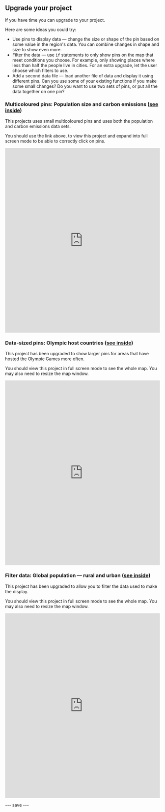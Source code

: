 ## Upgrade your project

If you have time you can upgrade to your project. 

Here are some ideas you could try:
- Use pins to display data — change the size or shape of the pin based on some value in the region's data. You can combine changes in shape and size to show even more.
- Filter the data — use `if` statements to only show pins on the map that meet conditions you choose. For example, only showing places where less than half the people live in cities. For an extra upgrade, let the user choose which filters to use.
- Add a second data file — load another file of data and display it using different pins. Can you use some of your existing functions if you make some small changes? Do you want to use two sets of pins, or put all the data together on one pin?

### Multicoloured pins: Population size and carbon emissions ([see inside](https://trinket.io/python/b51eb6b362))

This projects uses small multicoloured pins and uses both the population and carbon emissions data sets.

You should use the link above, to view this project and expand into full screen mode to be able to correctly click on pins.

<iframe src="https://trinket.io/embed/python/b51eb6b362" width="100%" height="600" frameborder="0" marginwidth="0" marginheight="0" allowfullscreen></iframe>


### Data-sized pins: Olympic host countries ([see inside](https://trinket.io/python/42df9879d7))
This project has been upgraded to show larger pins for areas that have hosted the Olympic Games more often.

You should view this project in full screen mode to see the whole map. You may also need to resize the map window.

<iframe src="https://trinket.io/embed/python/42df9879d7?outputOnly=true" width="100%" height="600" frameborder="0" marginwidth="0" marginheight="0" allowfullscreen></iframe>

### Filter data: Global population — rural and urban ([see inside](https://trinket.io/python/afcdf3fdea))
This project has been upgraded to allow you to filter the data used to make the display.

You should view this project in full screen mode to see the whole map. You may also need to resize the map window.

<iframe src="https://trinket.io/embed/python/afcdf3fdea?outputOnly=true" width="100%" height="600" frameborder="0" marginwidth="0" marginheight="0" allowfullscreen></iframe>

--- save ---
